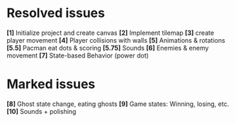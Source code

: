 # Resolved issues
**[1]** Initialize project and create canvas 
**[2]** Implement tilemap
**[3]** create player movement
**[4]** Player collisions with walls
**[5]** Animations & rotations
**[5.5]** Pacman eat dots & scoring
**[5.75]** Sounds
**[6]** Enemies & enemy movement
**[7]** State-based Behavior (power dot)


# Marked issues
**[8]** Ghost state change, eating ghosts
**[9]** Game states: Winning, losing, etc.
**[10]** Sounds + polishing